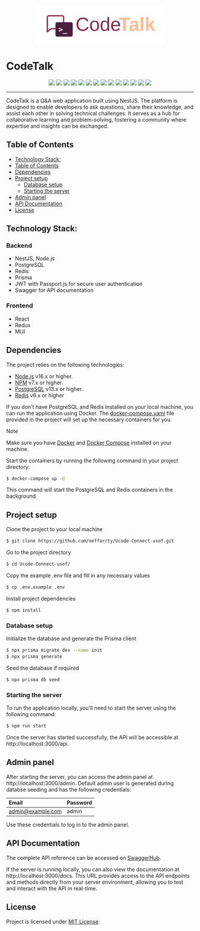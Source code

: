 ﻿<div align="center">
  <img src="./frontend/src/assets/logo.svg" width="350"/>
</div>

# CodeTalk

<div align="center">
  <img src="https://img.shields.io/badge/react-%2320232a.svg?style=for-the-badge&logo=react&logoColor=%2361DAFB" height="30"/>
  <img src="https://img.shields.io/badge/React_Router-CA4245?style=for-the-badge&logo=react-router&logoColor=white" height="30"/>
  <img src="https://img.shields.io/badge/-React%20Query-FF4154?style=for-the-badge&logo=react%20query&logoColor=white" height="30"/>
  <img src="https://img.shields.io/badge/React%20Hook%20Form-%23EC5990.svg?style=for-the-badge&logo=reacthookform&logoColor=white" height="30"/>
  <img src="https://img.shields.io/badge/redux-%23593d88.svg?style=for-the-badge&logo=redux&logoColor=white" height="30"/>
  <img src="https://img.shields.io/badge/MUI-%230081CB.svg?style=for-the-badge&logo=mui&logoColor=white" height="30"/>
  <img src="https://img.shields.io/badge/vite-%23646CFF.svg?style=for-the-badge&logo=vite&logoColor=white" height="30"/>
  <img src="https://img.shields.io/badge/nestjs-E0234E?style=for-the-badge&logo=nestjs&logoColor=white" height="30"/>
  <img src="https://img.shields.io/badge/TypeScript-007ACC?style=for-the-badge&logo=typescript&logoColor=white" height="30"/>
  <img src="https://img.shields.io/badge/Prisma-3982CE?style=for-the-badge&logo=Prisma&logoColor=white" height="30"/>
  <img src="https://img.shields.io/badge/PostgreSQL-316192?style=for-the-badge&logo=postgresql&logoColor=white" height="30"/>
  <img src="https://img.shields.io/badge/Swagger-85EA2D?style=for-the-badge&logo=Swagger&logoColor=white" height="30"/>
  <img src="https://img.shields.io/badge/redis-%23DD0031.svg?&style=for-the-badge&logo=redis&logoColor=white" height="30"/>
  <img src="https://img.shields.io/badge/JWT-000000?style=for-the-badge&logo=JSON%20web%20tokens&logoColor=white" height="30"/>
</div>

---

CodeTalk is a Q&A web application built using NestJS. The platform is designed to enable developers to ask questions, share their knowledge, and assist each other in solving technical challenges. It serves as a hub for collaborative learning and problem-solving, fostering a community where expertise and insights can be exchanged.

## Table of Contents

- [Technology Stack:](#technology-stack)
- [Table of Contents](#table-of-contents)
- [Dependencies](#dependencies)
- [Project setup](#project-setup)
  - [Database setup](#database-setup)
  - [Starting the server](#starting-the-server)
- [Admin panel](#admin-panel)
- [API Documentation](#api-documentation)
- [License](#license)

## Technology Stack:

### Backend

- NestJS, Node.js
- PostgreSQL
- Redis
- Prisma
- JWT with Passport.js for secure user authentication
- Swagger for API documentation

### Frontend

- React
- Redux
- MUI

## Dependencies

The project relies on the following technologies:

- [Node.js](https://nodejs.org/en) v16.x or higher.
- [NPM](https://www.npmjs.com) v7.x or higher.
- [PostgreSQL](https://www.postgresql.org) v13.x or higher.
- [Redis](https://redis.io) v6.x or higher

If you don't have PostgreSQL and Redis installed on your local machine, you can run the application using Docker. The [docker-compose.yaml](./backend/docker-compose.yaml) file provided in the project will set up the necessary containers for you.

> [!NOTE]
> Make sure you have [Docker](https://www.docker.com) and [Docker Compose](https://docs.docker.com/compose/) installed on your machine.

Start the containers by running the following command in your project directory:

```bash
$ docker-compose up -d
```

This command will start the PostgreSQL and Redis containers in the background.

## Project setup

Clone the project to your local machine

```bash
$ git clone https://github.com/neffarrty/Ucode-Connect-usof.git
```

Go to the project directory

```bash
$ cd Ucode-Connect-usof/
```

Copy the example .env file and fill in any necessary values

```bash
$ cp .env.example .env
```

Install project dependencies

```bash
$ npm install
```

### Database setup

Initialize the database and generate the Prisma client

```bash
$ npx prisma migrate dev --name init
$ npx prisma generate
```

Seed the database if required

```bash
$ npx prisma db seed
```

### Starting the server

To run the application locally, you'll need to start the server using the following command:

```bash
$ npm run start
```

Once the server has started successfully, the API will be accessible at http://localhost:3000/api.

## Admin panel

After starting the server, you can access the admin panel at http://localhost:3000/admin. Default admin user is generated during databse seeding and has the following credentials:

| Email             | Password |
| :---------------- | :------- |
| admin@example.com | admin    |

Use these credentials to log in to the admin panel.

## API Documentation

The complete API reference can be accessed on [SwaggerHub](https://app.swaggerhub.com/apis-docs/EGORKOVTUN8/bug-talk_api/1.0).

If the server is running locally, you can also view the documentation at http://localhost:3000/docs. This URL provides access to the API endpoints and methods directly from your server environment, allowing you to test and interact with the API in real-time.

## License

Project is licensed under [MIT License](LICENSE).
